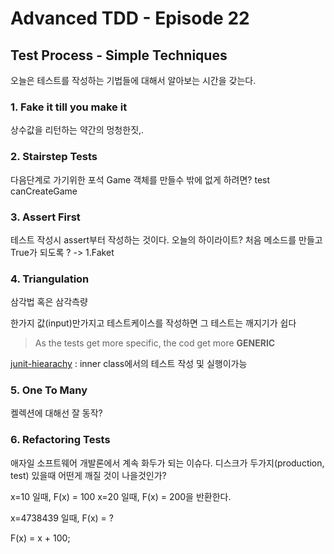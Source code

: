 # Advanced TDD - Episode 22

## Test Process - Simple Techniques
오늘은 테스트를 작성하는 기법들에 대해서 알아보는 시간을 갖는다.

### 1. Fake it till you make it

상수값을 리턴하는 약간의 멍청한짓,.

### 2. Stairstep Tests

다음단계로 가기위한 포석
Game 객체를 만들수 밖에 없게 하려면?
test canCreateGame

### 3. Assert First

테스트 작성시 assert부터 작성하는 것이다.
오늘의 하이라이트?
처음 메소드를 만들고 True가 되도록 ? -> 1.Faket


### 4. Triangulation 

삼각법 혹은 삼각측량

한가지 값(input)만가지고 테스트케이스를 작성하면 그 테스트는 깨지기가 쉽다


> As the tests get more specific, the cod get more **GENERIC**

[junit-hiearachy](https://github.com/bechte/junit-hierarchicalcontextrunner) : inner class에서의 테스트 작성 및 실행이가능



### 5. One To Many 

켈렉션에 대해선 잘 동작?


### 6. Refactoring Tests

애자일 소프트웨어 개발론에서 계속 화두가 되는 이슈다. 
디스크가 두가지(production, test) 있을때 어떤게 깨질 것이 나을것인가?

x=10 일때,  F(x) = 100
x=20 일때, F(x) = 200을 반환한다.


x=4738439 일때, F(x) = ?

F(x) = x + 100;

